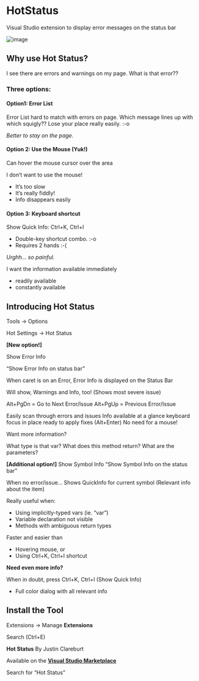 # HotStatus
Visual Studio extension to display error messages on the status bar

![image](https://user-images.githubusercontent.com/17131343/105683067-f2242c00-5f3e-11eb-9e05-0fa748ee0d1d.png)

## Why use Hot Status?

I see there are errors and warnings on my page.
What is that error??

### Three options:

#### Option1: Error List
Error List hard to match with errors on page.
Which message lines up with which squigly??
Lose your place really easily. :-o

*Better to stay on the page.*

#### Option 2: Use the Mouse (Yuk!)
Can hover the mouse cursor over the area

I don’t want to use the mouse!
- It’s too slow
- It’s really fiddly!
- Info disappears easily

#### Option 3: Keyboard shortcut
Show Quick Info: Ctrl+K, Ctrl+I
- Double-key shortcut combo. :-o
- Requires 2 hands :-(

*Urghh… so painful.*

I want the information available immediately
- readily available
- constantly available

## Introducing Hot Status

Tools → Options

Hot Settings → Hot Status

**[New option!]**

Show Error Info

“Show Error Info on status bar”

When caret is on an Error, Error Info is displayed on the Status Bar

Will show, Warnings and Info, too!
(Shows most severe issue)

Alt+PgDn = Go to Next Error/Issue
Alt+PgUp = Previous Error/Issue

Easily scan through errors and issues
Info available at a glance
keyboard focus in place
ready to apply fixes (Alt+Enter)
No need for a mouse!

Want more information?

What type is that var?
What does this method return?
What are the parameters?

**[Additional option!]**
Show Symbol Info
“Show Symbol Info on the status bar”

When no error/issue...
Shows QuickInfo for current symbol
(Relevant info about the item)

Really useful when:
- Using implicitly-typed vars (ie. “var”)
- Variable declaration not visible
- Methods with ambiguous return types

Faster and easier than
- Hovering mouse, or
- Using Ctrl+K, Ctrl+I shortcut

**Need even more info?**

When in doubt, press Ctrl+K, Ctrl+I (Show Quick Info)
- Full color dialog with all relevant info


## Install the Tool

Extensions → Manage **Extensions**

Search (Ctrl+E)

**Hot Status**
By Justin Clareburt

Available on the [**Visual Studio Marketplace**](
https://marketplace.visualstudio.com/items?itemName=JustinClareburtMSFT.HotStatus)

Search for “Hot Status”
